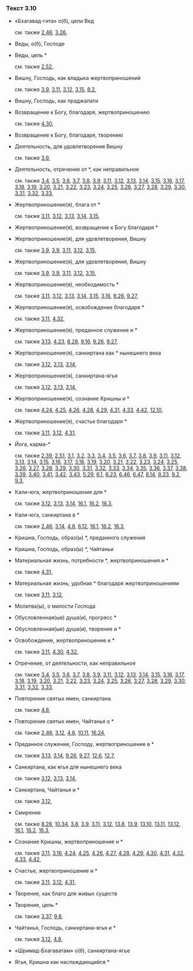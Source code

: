 ### Текст 3.10
	
- «Бхагавад-гита» о(б), цели Вед

	см. также  [2.46](../02/0246.md),  [3.26](../03/0326.md), 
	
- Веды, о(б), Господе

	
- Веды, цель \*

	см. также  [2.52](../02/0252.md), 
	
- Вишну, Господь, как владыка жертвоприношений

	см. также  [3.9](../03/0309.md),  [3.11](../03/0311.md),  [3.12](../03/0312.md),  [3.15](../03/0315.md),  [8.2](../08/0802.md), 
	
- Вишну, Господь, как праджапати

	
- Возвращение к Богу, благодаря, жертвоприношению

	см. также  [4.30](../04/0430.md), 
	
- Возвращение к Богу, благодаря, творению

	
- Деятельность, для удовлетворения Вишну

	см. также  [3.9](../03/0309.md), 
	
- Деятельность, отречение от \*, как неправильное

	см. также  [3.4](../03/0304.md),  [3.5](../03/0305.md),  [3.6](../03/0306.md),  [3.7](../03/0307.md),  [3.8](../03/0308.md),  [3.9](../03/0309.md),  [3.11](../03/0311.md),  [3.12](../03/0312.md),  [3.13](../03/0313.md),  [3.14](../03/0314.md),  [3.15](../03/0315.md),  [3.16](../03/0316.md),  [3.17](../03/0317.md),  [3.18](../03/0318.md),  [3.19](../03/0319.md),  [3.20](../03/0320.md),  [3.21](../03/0321.md),  [3.22](../03/0322.md),  [3.23](../03/0323.md),  [3.24](../03/0324.md),  [3.25](../03/0325.md),  [3.26](../03/0326.md),  [3.27](../03/0327.md),  [3.28](../03/0328.md),  [3.29](../03/0329.md),  [3.30](../03/0330.md),  [3.31](../03/0331.md),  [3.32](../03/0332.md),  [3.33](../03/0333.md), 
	
- Жертвоприношение(я), блага от \*

	см. также  [3.11](../03/0311.md),  [3.12](../03/0312.md),  [3.13](../03/0313.md),  [3.14](../03/0314.md),  [3.15](../03/0315.md), 
	
- Жертвоприношение(я), возвращение к Богу благодаря \*

	
- Жертвоприношение(я), для удовлетворения, Вишну

	см. также  [3.9](../03/0309.md),  [3.9](../03/0309.md),  [3.11](../03/0311.md),  [3.12](../03/0312.md),  [3.15](../03/0315.md), 
	
- Жертвоприношение(я), для удовлетворения, Вишну

	см. также  [3.9](../03/0309.md),  [3.9](../03/0309.md),  [3.11](../03/0311.md),  [3.12](../03/0312.md),  [3.15](../03/0315.md), 
	
- Жертвоприношение(я), необходимость \*

	см. также  [3.11](../03/0311.md),  [3.12](../03/0312.md),  [3.13](../03/0313.md),  [3.14](../03/0314.md),  [3.15](../03/0315.md),  [3.16](../03/0316.md),  [9.26](../09/0926.md),  [9.27](../09/0927.md), 
	
- Жертвоприношение(я), освобождение благодаря \*

	см. также  [3.11](../03/0311.md),  [4.32](../04/0432.md), 
	
- Жертвоприношение(я), преданное служение и \*

	см. также  [3.13](../03/0313.md),  [4.23](../04/0423.md),  [8.28](../08/0828.md),  [9.16](../09/0916.md),  [9.26](../09/0926.md),  [9.27](../09/0927.md), 
	
- Жертвоприношение(я), санкиртана как \* нынешнего века

	см. также  [3.12](../03/0312.md),  [3.13](../03/0313.md),  [3.14](../03/0314.md), 
	
- Жертвоприношение(я), санкиртана-ягья

	см. также  [3.12](../03/0312.md),  [3.13](../03/0313.md),  [3.14](../03/0314.md), 
	
- Жертвоприношение(я), сознание Кришны и \*

	см. также  [4.24](../04/0424.md),  [4.25](../04/0425.md),  [4.26](../04/0426.md),  [4.28](../04/0428.md),  [4.29](../04/0429.md),  [4.31](../04/0431.md),  [4.33](../04/0433.md),  [4.42](../04/0442.md),  [12.10](../12/1210.md), 
	
- Жертвоприношение(я), счастье благодаря \*

	см. также  [3.11](../03/0311.md),  [3.12](../03/0312.md),  [4.31](../04/0431.md), 
	
- Йога, карма-\*

	см. также  [2.39](../02/0239.md),  [2.51](../02/0251.md),  [3.1](../03/0301.md),  [3.2](../03/0302.md),  [3.3](../03/0303.md),  [3.4](../03/0304.md),  [3.5](../03/0305.md),  [3.6](../03/0306.md),  [3.7](../03/0307.md),  [3.8](../03/0308.md),  [3.9](../03/0309.md),  [3.11](../03/0311.md),  [3.12](../03/0312.md),  [3.13](../03/0313.md),  [3.14](../03/0314.md),  [3.15](../03/0315.md),  [3.16](../03/0316.md),  [3.17](../03/0317.md),  [3.18](../03/0318.md),  [3.19](../03/0319.md),  [3.20](../03/0320.md),  [3.21](../03/0321.md),  [3.22](../03/0322.md),  [3.23](../03/0323.md),  [3.24](../03/0324.md),  [3.25](../03/0325.md),  [3.26](../03/0326.md),  [3.27](../03/0327.md),  [3.28](../03/0328.md),  [3.29](../03/0329.md),  [3.30](../03/0330.md),  [3.31](../03/0331.md),  [3.32](../03/0332.md),  [3.33](../03/0333.md),  [3.34](../03/0334.md),  [3.35](../03/0335.md),  [3.36](../03/0336.md),  [3.37](../03/0337.md),  [3.38](../03/0338.md),  [3.39](../03/0339.md),  [3.40](../03/0340.md),  [3.41](../03/0341.md),  [3.42](../03/0342.md),  [3.43](../03/0343.md),  [5.29](../05/0529.md),  [6.1](../06/0601.md),  [6.23](../06/0623.md),  [6.46](../06/0646.md),  [6.47](../06/0647.md),  [8.14](../08/0814.md),  [8.23](../08/0823.md),  [9.2](../09/0902.md),  [9.3](../09/0903.md), 
	
- Кали-юга, жертвоприношение для \*

	см. также  [3.12](../03/0312.md),  [3.13](../03/0313.md),  [3.14](../03/0314.md),  [16.1](../16/1601.md),  [16.2](../16/1602.md),  [16.3](../16/1603.md), 
	
- Кали-юга, санкиртана в \*

	см. также  [2.46](../02/0246.md),  [3.14](../03/0314.md),  [4.8](../04/0408.md),  [6.12](../06/0612.md),  [16.1](../16/1601.md),  [16.2](../16/1602.md),  [16.3](../16/1603.md), 
	
- Кришна, Господь, образ(ы) \*, преданного служения

	
- Кришна, Господь, образ(ы) \*, Чайтаньи

	
- Материальная жизнь, потребности \*, жертвоприношения и \*

	см. также  [4.31](../04/0431.md), 
	
- Материальная жизнь, удобная \* благодаря жертвоприношениям

	см. также  [3.11](../03/0311.md),  [3.12](../03/0312.md), 
	
- Молитва(ы), о милости Господа

	
- Обусловленная(ые) душа(и), прогресс \*

	
- Обусловленная(ые) душа(и), творение и \*

	
- Освобождение, жертвоприношение и \*

	см. также  [3.11](../03/0311.md),  [4.30](../04/0430.md),  [4.32](../04/0432.md), 
	
- Отречение, от деятельности, как неправильное

	см. также  [3.4](../03/0304.md),  [3.5](../03/0305.md),  [3.6](../03/0306.md),  [3.7](../03/0307.md),  [3.8](../03/0308.md),  [3.9](../03/0309.md),  [3.11](../03/0311.md),  [3.12](../03/0312.md),  [3.13](../03/0313.md),  [3.14](../03/0314.md),  [3.15](../03/0315.md),  [3.16](../03/0316.md),  [3.17](../03/0317.md),  [3.18](../03/0318.md),  [3.19](../03/0319.md),  [3.20](../03/0320.md),  [3.21](../03/0321.md),  [3.22](../03/0322.md),  [3.23](../03/0323.md),  [3.24](../03/0324.md),  [3.25](../03/0325.md),  [3.26](../03/0326.md),  [3.27](../03/0327.md),  [3.28](../03/0328.md),  [3.29](../03/0329.md),  [3.30](../03/0330.md),  [3.31](../03/0331.md),  [3.32](../03/0332.md),  [3.33](../03/0333.md), 
	
- Повторение святых имен, санкиртана

	см. также  [4.8](../04/0408.md), 
	
- Повторение святых имен, Чайтанья о \*

	см. также  [2.46](../02/0246.md),  [3.12](../03/0312.md),  [4.8](../04/0408.md),  [10.11](../10/1011.md),  [16.24](../16/1624.md), 
	
- Преданное служение, Господу, жертвоприношение в \*

	см. также  [3.13](../03/0313.md),  [3.14](../03/0314.md),  [9.26](../09/0926.md),  [9.27](../09/0927.md),  [12.6](../12/1206.md),  [12.7](../12/1207.md), 
	
- Санкиртана, как ягья для нынешнего века

	см. также  [3.12](../03/0312.md),  [3.13](../03/0313.md),  [3.14](../03/0314.md), 
	
- Санкиртана, Чайтанья и \*

	см. также  [3.12](../03/0312.md), 
	
- Смирение

	см. также  [8.28](../08/0828.md),  [10.34](../10/1034.md),  [3.8](../03/0308.md),  [3.9](../03/0309.md),  [3.11](../03/0311.md),  [3.12](../03/0312.md),  [13.8](../13/1308.md),  [13.9](../13/1309.md),  [13.10](../13/1310.md),  [13.11](../13/1311.md),  [13.12](../13/1312.md),  [16.1](../16/1601.md),  [16.2](../16/1602.md),  [16.3](../16/1603.md), 
	
- Сознание Кришны, жертвоприношение и \*

	см. также  [3.11](../03/0311.md),  [3.16](../03/0316.md),  [4.24](../04/0424.md),  [4.25](../04/0425.md),  [4.26](../04/0426.md),  [4.27](../04/0427.md),  [4.28](../04/0428.md),  [4.29](../04/0429.md),  [4.30](../04/0430.md),  [4.31](../04/0431.md),  [4.32](../04/0432.md),  [4.33](../04/0433.md),  [4.42](../04/0442.md), 
	
- Счастье, жертвоприношение и \*

	см. также  [3.11](../03/0311.md),  [3.12](../03/0312.md),  [4.31](../04/0431.md), 
	
- Творение, как благо для живых существ

	
- Творение, цель \*

	см. также  [3.37](../03/0337.md),  [9.8](../09/0908.md), 
	
- Чайтанья, Господь, санкиртана-ягья и \*

	см. также  [3.12](../03/0312.md),  [4.8](../04/0408.md), 
	
- «Шримад-Бхагаватам» о(б), санкиртана-ягье

	
- Ягья, Кришна как наслаждающийся \*

